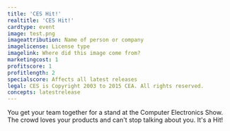 ```yaml
---
title: 'CES Hit!'
realtitle: 'CES Hit!'
cardtype: event
image: test.png
imageattribution: Name of person or company
imagelicense: License type
imagelink: Where did this image come from?
marketingcost: 1
profitscore: 1
profitlength: 2
specialscore: Affects all latest releases
legal: CES is Copyright 2003 to 2015 CEA. All rights reserved.
concepts: latestrelease
---
```


You get your team together for a stand at the Computer Electronics Show. The crowd loves your products and can't stop talking about you. It's a Hit!

